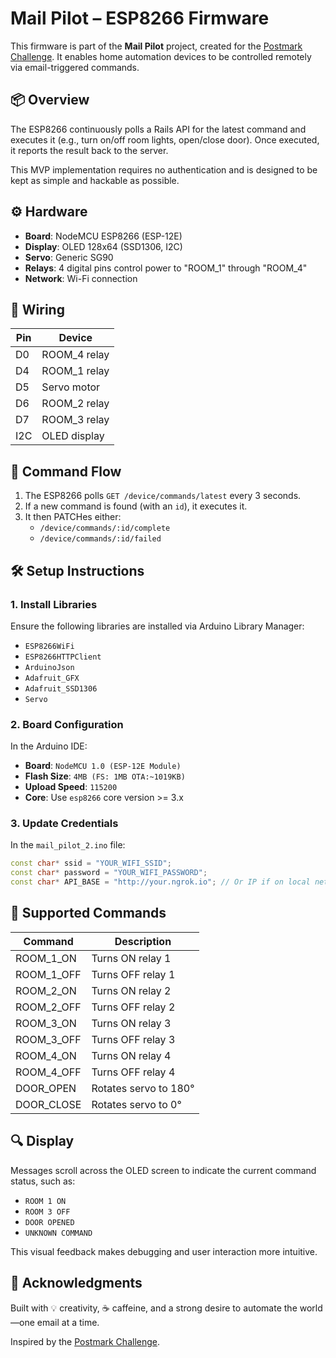 # Mail Pilot – ESP8266 Firmware

This firmware is part of the **Mail Pilot** project, created for the [Postmark Challenge](https://dev.to/challenges/postmark). It enables home automation devices to be controlled remotely via email-triggered commands.

## 📦 Overview

The ESP8266 continuously polls a Rails API for the latest command and executes it (e.g., turn on/off room lights, open/close door). Once executed, it reports the result back to the server.

This MVP implementation requires no authentication and is designed to be kept as simple and hackable as possible.

## ⚙️ Hardware

- **Board**: NodeMCU ESP8266 (ESP-12E)
- **Display**: OLED 128x64 (SSD1306, I2C)
- **Servo**: Generic SG90
- **Relays**: 4 digital pins control power to "ROOM_1" through "ROOM_4"
- **Network**: Wi-Fi connection

## 🔌 Wiring

| Pin   | Device           |
|-------|------------------|
| D0    | ROOM_4 relay     |
| D4    | ROOM_1 relay     |
| D5    | Servo motor      |
| D6    | ROOM_2 relay     |
| D7    | ROOM_3 relay     |
| I2C   | OLED display     |

## 📡 Command Flow

1. The ESP8266 polls `GET /device/commands/latest` every 3 seconds.
2. If a new command is found (with an `id`), it executes it.
3. It then PATCHes either:
   - `/device/commands/:id/complete`
   - `/device/commands/:id/failed`

## 🛠️ Setup Instructions

### 1. Install Libraries

Ensure the following libraries are installed via Arduino Library Manager:

- `ESP8266WiFi`
- `ESP8266HTTPClient`
- `ArduinoJson`
- `Adafruit_GFX`
- `Adafruit_SSD1306`
- `Servo`

### 2. Board Configuration

In the Arduino IDE:

- **Board**: `NodeMCU 1.0 (ESP-12E Module)`
- **Flash Size**: `4MB (FS: 1MB OTA:~1019KB)`
- **Upload Speed**: `115200`
- **Core**: Use `esp8266` core version >= 3.x

### 3. Update Credentials

In the `mail_pilot_2.ino` file:

```cpp
const char* ssid = "YOUR_WIFI_SSID";
const char* password = "YOUR_WIFI_PASSWORD";
const char* API_BASE = "http://your.ngrok.io"; // Or IP if on local network
```

## 💬 Supported Commands

| Command      | Description           |
| ------------ | --------------------- |
| ROOM\_1\_ON  | Turns ON relay 1      |
| ROOM\_1\_OFF | Turns OFF relay 1     |
| ROOM\_2\_ON  | Turns ON relay 2      |
| ROOM\_2\_OFF | Turns OFF relay 2     |
| ROOM\_3\_ON  | Turns ON relay 3      |
| ROOM\_3\_OFF | Turns OFF relay 3     |
| ROOM\_4\_ON  | Turns ON relay 4      |
| ROOM\_4\_OFF | Turns OFF relay 4     |
| DOOR\_OPEN   | Rotates servo to 180° |
| DOOR\_CLOSE  | Rotates servo to 0°   |

## 🔍 Display

Messages scroll across the OLED screen to indicate the current command status, such as:

- `ROOM 1 ON`
- `ROOM 3 OFF`
- `DOOR OPENED`
- `UNKNOWN COMMAND`

This visual feedback makes debugging and user interaction more intuitive.

## 🙏 Acknowledgments

Built with 💡 creativity, ☕ caffeine, and a strong desire to automate the world—one email at a time.

Inspired by the [Postmark Challenge](https://dev.to/challenges/postmark).
